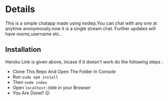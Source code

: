 # Details


This is a simple chatapp made using nodejs.You can chat with any one at anytime anonymously.now it is a single stream chat.
Further updates will have rooms,username etc..

## Installation

 Heroku Link is given above, incase if it doesn't work do the following steps :
* Clone This Repo And Open The Folder In Console
* Run `sudo npm install`
* Then `node index`
* Open `localhost:3000` in your Browser
* You Are Done!! :wink:




